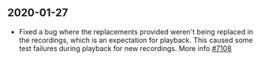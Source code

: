 ## 2020-01-27

- Fixed a bug where the replacements provided weren't being replaced in the recordings, which is an expectation for playback. This caused some test failures during playback for new recordings. More info [#7108](https://github.com/Azure/azure-sdk-for-js/issues/7108)
